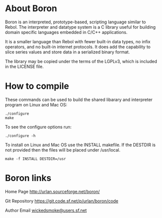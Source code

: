 About Boron
===========

Boron is an interpreted, prototype-based, scripting language similar to Rebol.
The interpreter and datatype system is a C library useful for building domain
specific languages embedded in C/C++ applications.

It is a smaller language than Rebol with fewer built-in data types, no infix
operators, and no built-in internet protocols.  It does add the capability to
slice series values and store data in a serialized binary format.

The library may be copied under the terms of the LGPLv3, which is included in
the LICENSE file.


How to compile
==============

These commands can be used to build the shared libarary and interpreter program
on Linux and Mac OS:

    ./configure
    make

To see the configure options run:

    ./configure -h

To install on Linux and Mac OS use the INSTALL makefile.  If the DESTDIR is
not provided then the files will be placed under /usr/local.

    make -f INSTALL DESTDIR=/usr


Boron links
===========

Home Page
http://urlan.sourceforge.net/boron/

Git Repository
https://git.code.sf.net/p/urlan/boron/code

Author Email
wickedsmoke@users.sf.net
